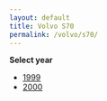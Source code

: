 ```yaml
---
layout: default
title: Volvo S70
permalink: /volvo/s70/
---
```

**Select year**

- [1999](/volvo/s70/1999/)
- [2000](/volvo/s70/2000/)